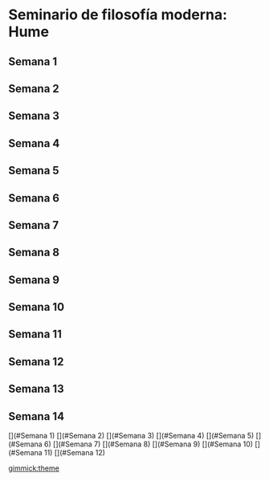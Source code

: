 # Seminario de filosofía moderna: Hume

## Semana 1

## Semana 2
      
## Semana 3

## Semana 4


## Semana 5
      
## Semana 6

## Semana 7

## Semana 8

## Semana 9
      
## Semana 10

## Semana 11


## Semana 12
      
## Semana 13

## Semana 14


<!-- toc -->
[](#Semana 1)
[](#Semana 2)
[](#Semana 3)
[](#Semana 4)
[](#Semana 5)
[](#Semana 6)
[](#Semana 7)
[](#Semana 8)
[](#Semana 9)
[](#Semana 10)
[](#Semana 11)
[](#Semana 12)
<!-- tocstop -->
[gimmick:theme](united)
